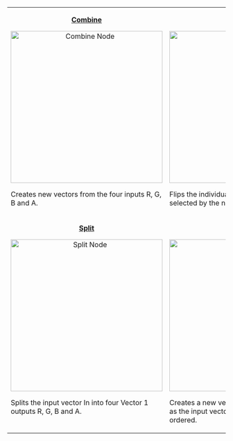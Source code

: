 <table align="center">
    <tr><tr valign="top">
        <td width="354"><p align="center"><b><a href="https://github.com/Unity-Technologies/ShaderGraph/wiki/Combine-Node">Combine</a></b></p>
<p align="center"><a href="https://github.com/Unity-Technologies/ShaderGraph/wiki/Combine-Node"><img src="https://github.com/Unity-Technologies/ShaderGraph/wiki/Images/NodeLibrary/Nodes/Thumbnails/CombineNodeThumb.png" alt="Combine Node" height="350" width="350"></a></p>
<p align="left">Creates new vectors from the four inputs R, G, B and A.</p></td>
        <td width="354"><p align="center"><b><a href="https://github.com/Unity-Technologies/ShaderGraph/wiki/Flip-Node">Flip</a></b></p>
<p align="center"><a href="https://github.com/Unity-Technologies/ShaderGraph/wiki/Flip-Node"><img src="https://github.com/Unity-Technologies/ShaderGraph/wiki/Images/NodeLibrary/Nodes/Thumbnails/FlipNodeThumb.png" alt="Flip Node" height="350" width="350"></a></p>
<p align="left">Flips the individual channels of input In selected by the node's parameters.</p></td>
    </tr>
    <tr><tr valign="top">
        <td width="354"><p align="center"><b><a href="https://github.com/Unity-Technologies/ShaderGraph/wiki/Split-Node">Split</a></b></p>
<p align="center"><a href="https://github.com/Unity-Technologies/ShaderGraph/wiki/Split-Node"><img src="https://github.com/Unity-Technologies/ShaderGraph/wiki/Images/NodeLibrary/Nodes/Thumbnails/SplitNodeThumb.png" alt="Split Node" height="350" width="350"></a></p>
<p align="left">Splits the input vector In into four Vector 1 outputs R, G, B and A.</p></td>
        <td width="354"><p align="center"><b><a href="https://github.com/Unity-Technologies/ShaderGraph/wiki/Swizzle-Node">Swizzle</a></b></p>
<p align="center"><a href="https://github.com/Unity-Technologies/ShaderGraph/wiki/Swizzle-Node"><img src="https://github.com/Unity-Technologies/ShaderGraph/wiki/Images/NodeLibrary/Nodes/Thumbnails/SwizzleNodeThumb.png" alt="Swizzle Node" height="350" width="350"></a></p>
<p align="left">Creates a new vector of the same dimension as the input vector where channels are re-ordered.</p></td>
    </tr>
</table>
